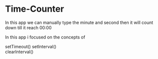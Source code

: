 # Time-Counter
In this app we can manually type the minute and second then it will count down till it reach 00:00 

In this app i focused on the concepts of

setTimeout() 
setInterval()  
clearInterval()
